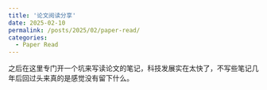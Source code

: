 ```yaml
---
title: '论文阅读分享'
date: 2025-02-10
permalink: /posts/2025/02/paper-read/
categories:
  - Paper Read
---
```


之后在这里专门开一个坑来写读论文的笔记，科技发展实在太快了，不写些笔记几年后回过头来真的是感觉没有留下什么。
